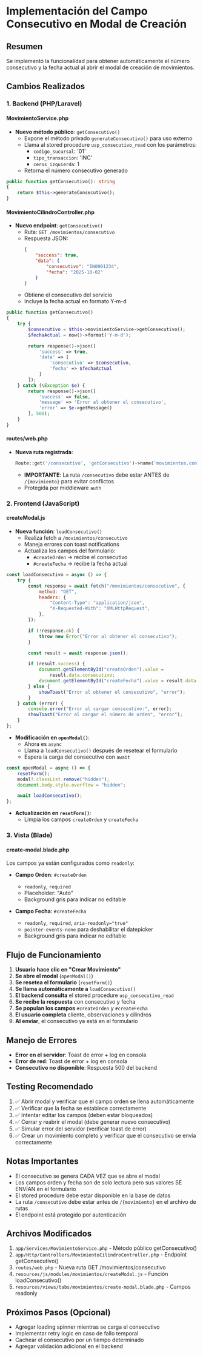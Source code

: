 # Implementación del Campo Consecutivo en Modal de Creación

## Resumen

Se implementó la funcionalidad para obtener automáticamente el número consecutivo y la fecha actual al abrir el modal de creación de movimientos.

## Cambios Realizados

### 1. Backend (PHP/Laravel)

#### MovimientoService.php

-   **Nuevo método público**: `getConsecutivo()`
    -   Expone el método privado `generateConsecutivo()` para uso externo
    -   Llama al stored procedure `usp_consecutivo_read` con los parámetros:
        -   `codigo_sucursal`: '01'
        -   `tipo_transaccion`: 'INC'
        -   `ceros_izquierda`: 1
    -   Retorna el número consecutivo generado

```php
public function getConsecutivo(): string
{
    return $this->generateConsecutivo();
}
```

#### MovimientoCilindroController.php

-   **Nuevo endpoint**: `getConsecutivo()`
    -   Ruta: `GET /movimientos/consecutivo`
    -   Respuesta JSON:
        ```json
        {
            "success": true,
            "data": {
                "consecutivo": "IN0001234",
                "fecha": "2025-10-02"
            }
        }
        ```
    -   Obtiene el consecutivo del servicio
    -   Incluye la fecha actual en formato Y-m-d

```php
public function getConsecutivo()
{
    try {
        $consecutivo = $this->movimientoService->getConsecutivo();
        $fechaActual = now()->format('Y-m-d');

        return response()->json([
            'success' => true,
            'data' => [
                'consecutivo' => $consecutivo,
                'fecha' => $fechaActual
            ]
        ]);
    } catch (\Exception $e) {
        return response()->json([
            'success' => false,
            'message' => 'Error al obtener el consecutivo',
            'error' => $e->getMessage()
        ], 500);
    }
}
```

#### routes/web.php

-   **Nueva ruta registrada**:
    ```php
    Route::get('/consecutivo', 'getConsecutivo')->name('movimientos.consecutivo');
    ```
    -   **IMPORTANTE**: La ruta `/consecutivo` debe estar ANTES de `/{movimiento}` para evitar conflictos
    -   Protegida por middleware `auth`

### 2. Frontend (JavaScript)

#### createModal.js

-   **Nueva función**: `loadConsecutivo()`
    -   Realiza fetch a `/movimientos/consecutivo`
    -   Maneja errores con toast notifications
    -   Actualiza los campos del formulario:
        -   `#createOrden` → recibe el consecutivo
        -   `#createFecha` → recibe la fecha actual

```javascript
const loadConsecutivo = async () => {
    try {
        const response = await fetch("/movimientos/consecutivo", {
            method: "GET",
            headers: {
                "Content-Type": "application/json",
                "X-Requested-With": "XMLHttpRequest",
            },
        });

        if (!response.ok) {
            throw new Error("Error al obtener el consecutivo");
        }

        const result = await response.json();

        if (result.success) {
            document.getElementById("createOrden").value =
                result.data.consecutivo;
            document.getElementById("createFecha").value = result.data.fecha;
        } else {
            showToast("Error al obtener el consecutivo", "error");
        }
    } catch (error) {
        console.error("Error al cargar consecutivo:", error);
        showToast("Error al cargar el número de orden", "error");
    }
};
```

-   **Modificación en `openModal()`**:
    -   Ahora es `async`
    -   Llama a `loadConsecutivo()` después de resetear el formulario
    -   Espera la carga del consecutivo con `await`

```javascript
const openModal = async () => {
    resetForm();
    modal?.classList.remove("hidden");
    document.body.style.overflow = "hidden";

    await loadConsecutivo();
};
```

-   **Actualización en `resetForm()`**:
    -   Limpia los campos `createOrden` y `createFecha`

### 3. Vista (Blade)

#### create-modal.blade.php

Los campos ya están configurados como `readonly`:

-   **Campo Orden**: `#createOrden`

    -   `readonly`, `required`
    -   Placeholder: "Auto"
    -   Background gris para indicar no editable

-   **Campo Fecha**: `#createFecha`
    -   `readonly`, `required`, `aria-readonly="true"`
    -   `pointer-events-none` para deshabilitar el datepicker
    -   Background gris para indicar no editable

## Flujo de Funcionamiento

1. **Usuario hace clic en "Crear Movimiento"**
2. **Se abre el modal** (`openModal()`)
3. **Se resetea el formulario** (`resetForm()`)
4. **Se llama automáticamente a** `loadConsecutivo()`
5. **El backend consulta** el stored procedure `usp_consecutivo_read`
6. **Se recibe la respuesta** con consecutivo y fecha
7. **Se populan los campos** `#createOrden` y `#createFecha`
8. **El usuario completa** cliente, observaciones y cilindros
9. **Al enviar**, el consecutivo ya está en el formulario

## Manejo de Errores

-   **Error en el servidor**: Toast de error + log en consola
-   **Error de red**: Toast de error + log en consola
-   **Consecutivo no disponible**: Respuesta 500 del backend

## Testing Recomendado

1. ✅ Abrir modal y verificar que el campo orden se llena automáticamente
2. ✅ Verificar que la fecha se establece correctamente
3. ✅ Intentar editar los campos (deben estar bloqueados)
4. ✅ Cerrar y reabrir el modal (debe generar nuevo consecutivo)
5. ✅ Simular error del servidor (verificar toast de error)
6. ✅ Crear un movimiento completo y verificar que el consecutivo se envía correctamente

## Notas Importantes

-   El consecutivo se genera CADA VEZ que se abre el modal
-   Los campos orden y fecha son de solo lectura pero sus valores SE ENVÍAN en el formulario
-   El stored procedure debe estar disponible en la base de datos
-   La ruta `/consecutivo` debe estar antes de `/{movimiento}` en el archivo de rutas
-   El endpoint está protegido por autenticación

## Archivos Modificados

1. `app/Services/MovimientoService.php` - Método público getConsecutivo()
2. `app/Http/Controllers/MovimientoCilindroController.php` - Endpoint getConsecutivo()
3. `routes/web.php` - Nueva ruta GET /movimientos/consecutivo
4. `resources/js/modules/movimientos/createModal.js` - Función loadConsecutivo()
5. `resources/views/tabs/movimientos/create-modal.blade.php` - Campos readonly

## Próximos Pasos (Opcional)

-   Agregar loading spinner mientras se carga el consecutivo
-   Implementar retry logic en caso de fallo temporal
-   Cachear el consecutivo por un tiempo determinado
-   Agregar validación adicional en el backend
